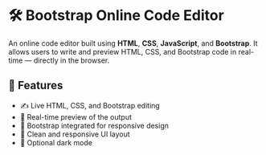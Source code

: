 # 🛠️ Bootstrap Online Code Editor

An online code editor built using **HTML**, **CSS**, **JavaScript**, and **Bootstrap**. It allows users to write and preview HTML, CSS, and Bootstrap code in real-time — directly in the browser.

## 🚀 Features

- ✍️ Live HTML, CSS, and Bootstrap editing
- 👀 Real-time preview of the output
- 🧱 Bootstrap integrated for responsive design
- 🎨 Clean and responsive UI layout
- 🌙 Optional dark mode 
